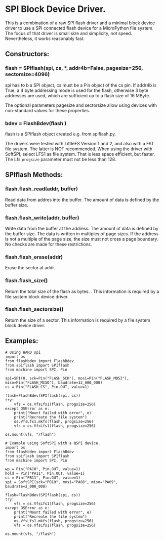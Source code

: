 # SPI Block Device Driver.

This is a combination of a raw SPI flash driver and a 
minimal block device driver to use a SPI connected flash
device for a MicroPython file system. The focus of that driver is
small size and simplicity, not speed. Nevertheless, it works reasonably
fast.

## Constructors:

### flash = SPIflash(spi, cs, *, addr4b=False, pagesize=256, sectorsize=4096)

spi has to b a SPI object, cs must be a Pin object of the cs pin. If
addr4b is True, a 4 byte addressing mode is used for the flash, otherwise
3 byte addresses are used, which are sufficient up to a flash size of
16 MByte. 

The optional parameters pagesize and sectorsize allow using devices with
non-standard values for these properties.

### bdev = FlashBdev(flash )

flash is a SPIflash object created e.g. from spiflash.py.

The drivers were tested with LittleFS Version 1 and 2, and also with a FAT
file system. The latter is NOT recommended. When using the driver with
SoftSPI, select LFS1 as file system. That is less space efficient, but faster.
The Lfs `progsize` parameter must not be less than 128.

##  SPIflash Methods:

### flash.flash_read(addr, buffer)

Read data from addres into the buffer. The amount of data is defined by the buffer
size.

### flash.flash_write(addr, buffer)

Write data from the buffer at the address. The amount of data is defined by the buffer
size. The data is written in multiples of page sizes. If the address is not a
multiple of the page size, the size must not cross a page boundary.
No checks are made for these restrictions.

### flash.flash_erase(addr)

Erase the sector at addr.


### flash.flash_size()

Return the total size of the flash as bytes. . This information is required by a file
system block device driver.

### flash.flash_sectorsize()

Return the size of a sector. This information is required by a file system block device driver.


## Examples:

```
# Using HARD spi
import os
from flashbdev import FlashBdev
from spiflash import SPIflash
from machine import SPI, Pin

spi=SPI(0, sck=Pin("FLASH_SCK"), mosi=Pin("FLASH_MOSI"), miso=Pin("FLASH_MISO"), baudrate=12_000_000)
cs = Pin("FLASH_CS", Pin.OUT, value=1)

flash=FlashBdev(SPIflash(spi, cs))
try:
    vfs = os.VfsLfs1(flash, progsize=256)
except OSError as e:
    print("Mount failed with error", e)
    print("Recreate the file system")
    os.VfsLfs1.mkfs(flash, progsize=256)
    vfs = os.VfsLfs1(flash, progsize=256)

os.mount(vfs, "/flash")
```

```
# Example using SoftSPI with a QSPI device.
import os
from flashbdev import FlashBdev
from spiflash import SPIflash
from machine import SPI, Pin

wp = Pin("PA10", Pin.OUT, value=1)
hold = Pin("PA11", Pin.OUT, value=1)
cs = Pin("PB11", Pin.OUT, value=1)
spi = SoftSPI(sck="PB10", mosi="PA08", miso="PA09", baudrate=2_000_000)

flash=FlashBdev(SPIflash(spi, cs))
try:
    vfs = os.VfsLfs1(flash, progsize=256)
except OSError as e:
    print("Mount failed with error", e)
    print("Recreate the file system")
    os.VfsLfs1.mkfs(flash, progsize=256)
    vfs = os.VfsLfs1(flash, progsize=256)

os.mount(vfs, "/flash")
```